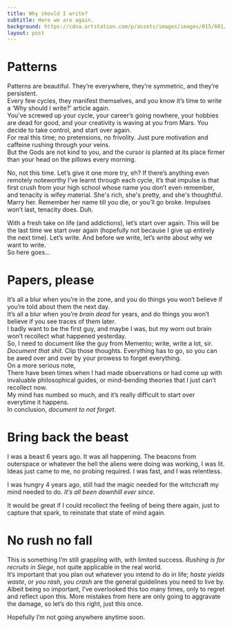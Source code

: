 ```yaml
---
title: Why should I write?
subtitle: Here we are again.
background: https://cdna.artstation.com/p/assets/images/images/015/601/246/large/stephen-cornu-ecrivain-final-x.jpg
layout: post
---
```


# Patterns
Patterns are beautiful. They’re everywhere, they’re symmetric, and they’re persistent.
<br>
Every few cycles, they manifest themselves, and you know it’s time to write a ‘Why should I write?’ article again.
<br>
You’ve screwed up your cycle, your career’s going nowhere, your hobbies are dead for good, and your creativity is waving at you from 
Mars. You decide to take control, and start over again.
<br>For real this time; no pretensions, no frivolity. Just pure motivation and caffeine rushing through your veins.<br>
But the Gods are not kind to you, and the cursor is planted at its place firmer than your head on the pillows every morning.

No, not this time. Let’s give it one more try, eh? If there’s anything even remotely noteworthy I’ve learnt through each cycle, it’s that impulse is that first crush from your high school whose name you don’t even remember, and tenacity is wifey material. She's rich, she's pretty, and she's thoughtful. Marry her. Remember her name till you die, or you’ll go broke. Impulses won’t last, tenacity does. Duh.

With a fresh take on life (and addictions), let’s start over again. This will be the last time we start over again (hopefully not because I give up entirely the next time).
Let’s write. And before we write, let’s write about why we want to write.
<br>So here goes…

# Papers, please
It’s all a blur when you’re in the zone, and you do things you won’t believe if you’re told about them the next day.<br>
It’s all a blur when you’re *brain dead* for years, and do things you won’t believe if you see traces of them later.<br>
I badly want to be the first guy, and maybe I was, but my worn out brain won’t recollect what happened yesterday.<br>
So, I need to document like the guy from Memento;
write, write a lot, sir. *Document that shit*. Clip those thoughts. Everything has to go, so you can be awed over and over by your prowess to forget everything. 
<br>On a more serious note, <br>
There have been times when I had made observations or had come up with invaluable philosophical guides, or mind-bending theories that I just can’t recollect now. <br>My mind has numbed so much, and it’s really difficult to start over everytime it happens.
<br>In conclusion, *document to not forget*.

# Bring back the beast
I was a beast 6 years ago. It was all happening. The beacons from outerspace or whatever the hell the aliens were doing was working, I was lit. <br>Ideas just came to me, no probing required. 
I was fast, and I was relentless.

I was hungry 4 years ago, still had the magic needed for the witchcraft my mind needed to do.
*It’s all been downhill ever since*.

It would be great if I could recollect the feeling of being there again, just to capture that spark, to reinstate that state of mind again.

# No rush no fall

This is something I’m still grappling with, with limited success.
*Rushing is for recruits in Siege*, not quite applicable in the real world.<br>
It’s important that you plan out whatever you intend to do in life; *haste yields waste*, or *you rash, you crash* are the general guidelines you need to live by.<br>
Albeit being so important, I’ve overlooked this too many times, only to regret and reflect upon this.
More mistakes from here are only going to aggravate the damage, so let’s do this right, just this once.

Hopefully I’m not going anywhere anytime soon.
